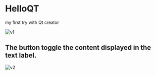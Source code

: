 # HelloQT
my first try with Qt creator  


![v1](https://user-images.githubusercontent.com/25290627/111958271-fd9f6800-8b27-11eb-8fe0-b550909c486a.png)
## The button toggle the content displayed in the text label.  
![v2](https://user-images.githubusercontent.com/25290627/111958359-1a3ba000-8b28-11eb-8e63-53c5f6cfda77.png)
